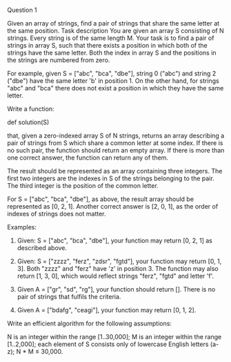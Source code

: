 Question 1

Given an array of strings, find a pair of strings that share the same letter at the same position.
Task description
You are given an array S consisting of N strings. Every string is of the same length M. Your task is to find a pair of strings in array S, such that there exists a position in which both of the strings have the same letter. Both the index in array S and the positions in the strings are numbered from zero.

For example, given S = ["abc", "bca", "dbe"], string 0 ("abc") and string 2 ("dbe") have the same letter 'b' in position 1. On the other hand, for strings "abc" and "bca" there does not exist a position in which they have the same letter.

Write a function:

def solution(S)

that, given a zero-indexed array S of N strings, returns an array describing a pair of strings from S which share a common letter at some index. If there is no such pair, the function should return an empty array. If there is more than one correct answer, the function can return any of them.

The result should be represented as an array containing three integers. The first two integers are the indexes in S of the strings belonging to the pair. The third integer is the position of the common letter.

For S = ["abc", "bca", "dbe"], as above, the result array should be represented as [0, 2, 1]. Another correct answer is [2, 0, 1], as the order of indexes of strings does not matter.

Examples:

1. Given: S = ["abc", "bca", "dbe"], your function may return [0, 2, 1] as described above.

2. Given: S = ["zzzz", "ferz", "zdsr", "fgtd"], your function may return [0, 1, 3]. Both "zzzz" and "ferz" have 'z' in position 3. The function may also return [1, 3, 0], which would reflect strings "ferz", "fgtd" and letter 'f'.

3. Given A = ["gr", "sd", "rg"], your function should return []. There is no pair of strings that fulfils the criteria.

4. Given A = ["bdafg", "ceagi"], your function may return [0, 1, 2].

Write an efficient algorithm for the following assumptions:

N is an integer within the range [1..30,000];
M is an integer within the range [1..2,000];
each element of S consists only of lowercase English letters (a-z);
N * M ≤ 30,000.